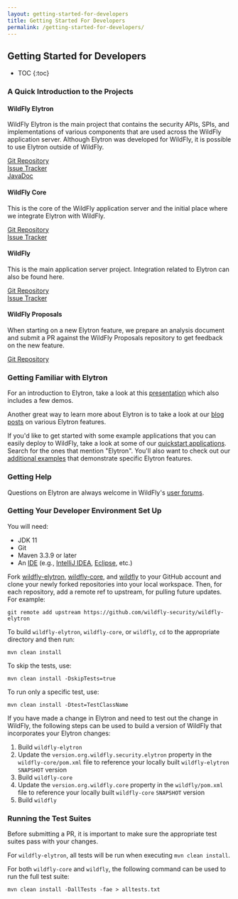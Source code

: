 ```yaml
---
layout: getting-started-for-developers
title: Getting Started For Developers
permalink: /getting-started-for-developers/
---
```

<div class="grid__item width-12-12 width-12-12-m" markdown="1">
<h2>Getting Started for Developers</h2>

* TOC
{:toc}
### A Quick Introduction to the Projects

#### WildFly Elytron
 
WildFly Elytron is the main project that contains the security APIs, SPIs, and implementations of various
components that are used across the WildFly application server. Although Elytron was developed for WildFly,
it is possible to use Elytron outside of WildFly.

[Git Repository](https://github.com/wildfly-security/wildfly-elytron)
<br/>
[Issue Tracker](https://issues.redhat.com/projects/ELY)
<br/>
[JavaDoc]({{site.baseurl}}/javadoc)
 
#### WildFly Core
 
This is the core of the WildFly application server and the initial place where we integrate Elytron with WildFly.

[Git Repository](https://github.com/wildfly/wildfly-core)
<br/>
[Issue Tracker](https://issues.redhat.com/projects/WFCORE)

#### WildFly
 
This is the main application server project. Integration related to Elytron can also be found here.

[Git Repository](https://github.com/wildfly/wildfly)
<br/>
[Issue Tracker](https://issues.redhat.com/projects/WFLY)

#### WildFly Proposals
 
When starting on a new Elytron feature, we prepare an analysis document and submit a PR against the WildFly
Proposals repository to get feedback on the new feature.

[Git Repository](https://github.com/wildfly/wildfly-proposals)

### Getting Familiar with Elytron

For an introduction to Elytron, take a look at this [presentation](https://sector.ca/sessions/elytron-next-generation-security-for-java-servers/)
which also includes a few demos.

Another great way to learn more about Elytron is to take a look at our [blog
posts]({{site.baseurl}}/blog) on various Elytron features.

If you'd like to get started with some example applications that you can easily deploy to WildFly,
take a look at some of our [quickstart applications](https://github.com/wildfly/quickstart).
Search for the ones that mention "Elytron". You'll also want to check out our [additional examples](https://github.com/wildfly-security-incubator/elytron-examples)
that demonstrate specific Elytron features.

### Getting Help

Questions on Elytron are always welcome in WildFly's [user forums](https://developer.jboss.org/community/wildfly?view=discussions).

### Getting Your Developer Environment Set Up

You will need:

* JDK 11
* Git
* Maven 3.3.9 or later
* An [IDE](https://en.wikipedia.org/wiki/Comparison_of_integrated_development_environments#Java)
(e.g., [IntelliJ IDEA](https://www.jetbrains.com/idea/download/), [Eclipse](https://www.eclipse.org/downloads/), etc.)

Fork [wildfly-elytron](https://github.com/wildfly-security/wildfly-elytron), [wildfly-core](https://github.com/wildfly/wildfly-core),
and [wildfly](https://github.com/wildfly/wildfly) to your GitHub account and clone your newly forked repositories into
your local workspace. Then, for each repository, add a remote ref to upstream, for pulling future updates.
For example:

```
git remote add upstream https://github.com/wildfly-security/wildfly-elytron
```

To build `wildfly-elytron`, `wildfly-core`, or `wildfly`, `cd` to the appropriate directory and then run:

```
mvn clean install
```

To skip the tests, use:

```
mvn clean install -DskipTests=true
```

To run only a specific test, use:

```
mvn clean install -Dtest=TestClassName 
```

If you have made a change in Elytron and need to test out the change in WildFly, the following steps
can be used to build a version of WildFly that incorporates your Elytron changes:

1. Build `wildfly-elytron`
2. Update the `version.org.wildfly.security.elytron` property in the `wildfly-core/pom.xml` file to
reference your locally built `wildfly-elytron` `SNAPSHOT` version
3. Build `wildfly-core`
4. Update the `version.org.wildfly.core` property in the `wildfly/pom.xml` file to reference your locally
built `wildfly-core` `SNAPSHOT` version
5. Build `wildfly` 

### Running the Test Suites

Before submitting a PR, it is important to make sure the appropriate test suites pass with your changes.

For `wildfly-elytron`, all tests will be run when executing `mvn clean install`.

For both `wildfly-core` and `wildfly`, the following command can be used to run the full test suite:

```
mvn clean install -DallTests -fae > alltests.txt
```  